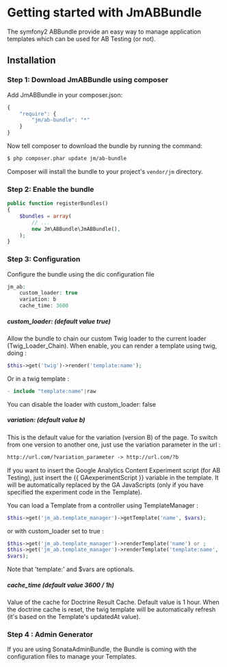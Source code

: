 Getting started with JmABBundle
===============================

The symfony2 ABBundle provide an easy way to manage application templates which can be used for AB Testing (or not).


## Installation

### Step 1: Download JmABBundle using composer

Add JmABBundle in your composer.json:

```js
{
    "require": {
        "jm/ab-bundle": "*"
    }
}
```

Now tell composer to download the bundle by running the command:

``` bash
$ php composer.phar update jm/ab-bundle
```

Composer will install the bundle to your project's `vendor/jm` directory.


### Step 2: Enable the bundle
```php
public function registerBundles()
{
    $bundles = array(
        // ...
        new Jm\ABBundle\JmABBundle(),
    );
}
```

### Step 3: Configuration

Configure the bundle using the dic configuration file
```php
jm_ab:
    custom_loader: true
    variation: b
    cache_time: 3600
```

##### custom_loader: (default value true)
Allow the bundle to chain our custom Twig loader to the current loader
(Twig_Loader_Chain). When enable, you can render a template using twig, doing :
```php
$this->get('twig')->render('template:name');
```
Or in a twig template :
```php
- include "template:name"|raw
```

You can disable the loader with custom_loader: false

##### variation: (default value b)
This is the default value for the variation (version B) of the page.
To switch from one version to another one, just use the variation parameter in the url :
```html
http://url.com/?variation_parameter -> http://url.com/?b
```

If you want to insert the Google Analytics Content Experiment script (for AB
Testing), just insert the {{ GAexperimentScript }} variable in the template.
It will be automatically replaced by the GA JavaScripts (only if you have
specified the experiment code in the Template).

You can load a Template from a controller using TemplateManager :
```php
$this->get('jm_ab.template_manager')->getTemplate('name', $vars);
```
or with custom_loader set to true :
```php
$this->get('jm_ab.template_manager')->renderTemplate('name') or ;
$this->get('jm_ab.template_manager')->renderTemplate('template:name',
$vars);
```
Note that 'template:' and $vars are optionals.

##### cache_time (default value 3600 / 1h)

Value of the cache for Doctrine Result Cache. Default value is 1 hour.
When the doctrine cache is reset, the twig template will be automatically 
refresh (it's based on the Template's updatedAt value).

### Step 4 : Admin Generator

If you are using SonataAdminBundle, the Bundle is coming with the configuration files 
to manage your Templates.


